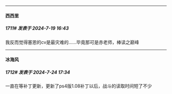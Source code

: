 ﻿
*****

####  西西里  
##### 1711#       发表于 2024-7-19 16:43

我反而觉得塞恩的cv是最灾难的……毕竟那可是赤老师，棒读之巅峰

*****

####  冰海风  
##### 1712#       发表于 2024-7-24 17:34

一直在等补丁更新，更新了ps4版1.08补丁以后，战斗的读取时间短了不少


